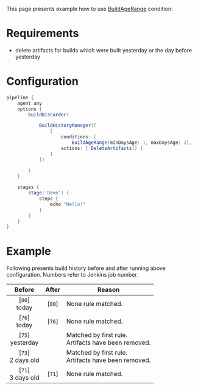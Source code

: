This page presents example how to use [BuildAgeRange](https://github.com/jenkinsci/build-history-manager-plugin/blob/master/src/main/java/pl/damianszczepanik/jenkins/buildhistorymanager/model/conditions/BuildAgeRangeCondition.java) condition:

# Requirements
- delete artifacts for builds which were built yesterday or the day before yesterday

# Configuration
```groovy
pipeline {
    agent any
    options {
        buildDiscarder(

            BuildHistoryManager([
                [
                    conditions: [
                        BuildAgeRange(minDaysAge: 1, maxDaysAge: 2),
                    actions: [ DeleteArtifacts() ]
                ]
            ])

        )
    }

    stages {
        stage('Demo') {
            steps {
                echo "Hello!"
            }
        }
    }
}
```

# Example

Following presents build history before and after running above configuration. Numbers refer to Jenkins job number.

| Before | After | Reason |
|-|-|-|
| <div align="center">[`80`]<br>today</div> | <div align="center">[`80`]</div> | None rule matched. |
| <div align="center">[`76`]<br>today</div> | <div align="center">[`76`]</div> | None rule matched. |
| <div align="center">[`75`]<br>yesterday</div> | | Matched by first rule.<br>Artifacts have been removed. |
| <div align="center">[`73`]<br>2 days old</div> | | Matched by first rule.<br>Artifacts have been removed. |
| <div align="center">[`71`]<br>3 days old</div> | <div align="center">[`71`]</div> | None rule matched. |

